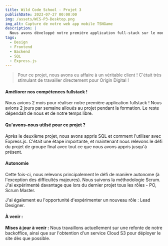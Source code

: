 ```yaml
---
title: Wild Code School - Projet 3
publishDate: 2023-07-27 00:00:00
img: /assets/WCS-P3-Desktop.png
img_alt: Capture de notre web app mobile TSNGame
description: |
  Nous avons développé notre première application full-stack sur le modèle d'une plateforme OTT pour Origins-Digital.
tags:
  - Design
  - Frontend
  - Backend
  - SQL
  - Express.js
---
```


> Pour ce projet, nous avons eu affaire à un véritable client ! C'était très stimulant de travailler directement pour Origin Digital !

#### Améliorer nos compétences fullstack !

Nous avions 2 mois pour réaliser notre première application fullstack ! Nous avions 2 jours par semaine alloués au projet pendant la formation.
Le reste dépendait de nous et de notre temps libre.

#### Qu'avons-nous utilsé pour ce projet ?

Après le deuxième projet, nous avons appris SQL et comment l'utiliser avec Express.js. C'était une étape importante, et maintenant nous relevons le défi du projet de groupe final avec tout ce que nous avons appris jusqu'à présent.

#### Autonomie

Cette fois-ci, nous relevons principalement le défi de manière autonome (à l'exception des difficultés majeures). Nous suivons la méthodologie Scrum. J'ai expérimenté davantage que lors du dernier projet tous les rôles - PO, Scrum Master.

J'ai également eu l'opportunité d'expérimenter un nouveau rôle : Lead Designer.

#### À venir :

**Mises à jour à venir :** Nous travaillons actuellement sur une refonte de notre backoffice, ainsi que sur l'obtention d'un service Cloud S3 pour déployer le site dès que possible.
